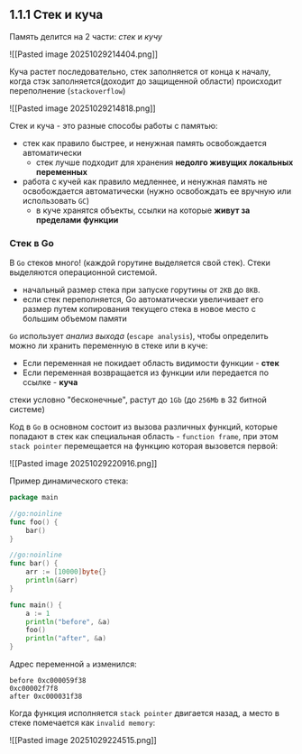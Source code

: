 ## 1.1.1 Стек и куча
Память делится на 2 части: *стек* и *кучу*

![[Pasted image 20251029214404.png]]

Куча растет последовательно, стек заполняется от конца к началу, когда стэк заполняется(доходит до защищенной области) происходит переполнение (`stackoverflow`)

![[Pasted image 20251029214818.png]]

Cтек и куча - это разные способы работы с памятью:
- стек как правило быстрее, и ненужная память освобождается автоматически
	- стек лучше подходит для хранения **недолго живущих локальных переменных**
- работа с кучей как правило медленнее, и ненужная память не освобождается автоматически (нужно освобождать ее вручную или использовать `GC`)
	- в куче хранятся объекты, ссылки на которые **живут за пределами функции**

### Стек в Go

В `Go` стеков много! (каждой горутине выделяется свой стек). Стеки выделяются операционной системой.
- начальный размер стека при запуске горутины от `2KB` до `8KB`. 
- если стек переполняется, Go автоматически увеличивает его размер путем копирования текущего стека в новое место с большим объемом памяти

`Go` использует *анализ выхода* (`escape analysis`), чтобы определить можно ли хранить переменную в стеке или в куче:
- Если переменная не покидает область видимости функции - **стек**
- Если переменная возвращается из функции или передается по ссылке - **куча**

стеки условно "бесконечные", растут до `1Gb` (до `256Мb` в 32 битной системе)

Код в `Go` в основном состоит из вызова различных функций, которые попадают в стек как специальная область - `function frame`, при этом `stack pointer` перемещается на функцию которая вызовется первой:

![[Pasted image 20251029220916.png]]

Пример динамического стека:

```go
package main

//go:noinline
func foo() {
    bar()
}

//go:noinline
func bar() {
    arr := [10000]byte{}
    println(&arr)
}

func main() {
    a := 1
    println("before", &a)
    foo()
    println("after", &a)
}
```

Адрес переменной `a` изменился:

```
before 0xc000059f38
0xc00002f7f8
after 0xc000031f38
```

Когда функция исполняется  `stack pointer` двигается назад, а место в стеке помечается как `invalid memory`:

![[Pasted image 20251029224515.png]]
